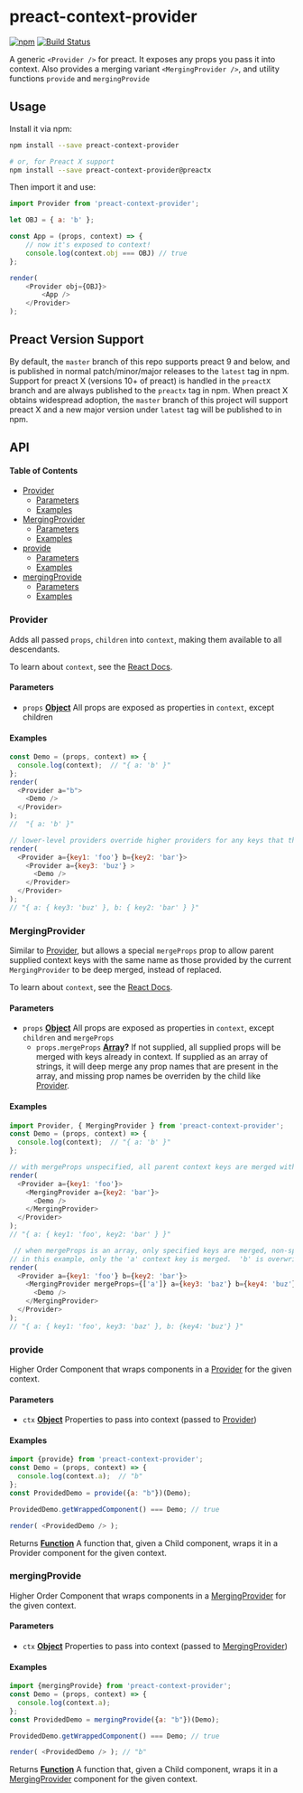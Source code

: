 # preact-context-provider

[![npm](https://img.shields.io/npm/v/preact-context-provider.svg)](http://npm.im/preact-context-provider)
[![Build Status](https://travis-ci.org/synacor/preact-context-provider.svg?branch=master)](https://travis-ci.org/synacor/preact-context-provider)

A generic `<Provider />` for preact. It exposes any props you pass it into context.  Also provides a merging variant  `<MergingProvider />`, and utility functions `provide` and `mergingProvide`

## Usage

Install it via npm:

```sh
npm install --save preact-context-provider

# or, for Preact X support
npm install --save preact-context-provider@preactx
```

Then import it and use:

```js
import Provider from 'preact-context-provider';

let OBJ = { a: 'b' };

const App = (props, context) => {
	// now it's exposed to context!
	console.log(context.obj === OBJ) // true
};

render(
	<Provider obj={OBJ}>
		<App />
	</Provider>
);
```

## Preact Version Support

By default, the `master` branch of this repo supports preact 9 and below, and is published in normal patch/minor/major releases to the `latest` tag in npm.  Support for preact X (versions 10+ of preact) is handled in the `preactX` branch and are always published to the `preactx` tag in npm.  When preact X obtains widespread adoption, the `master` branch of this project will support preact X and a new major version under `latest` tag will be published to in npm.

## API

<!-- Generated by documentation.js. Update this documentation by updating the source code. -->

#### Table of Contents

-   [Provider](#provider)
    -   [Parameters](#parameters)
    -   [Examples](#examples)
-   [MergingProvider](#mergingprovider)
    -   [Parameters](#parameters-1)
    -   [Examples](#examples-1)
-   [provide](#provide)
    -   [Parameters](#parameters-2)
    -   [Examples](#examples-2)
-   [mergingProvide](#mergingprovide)
    -   [Parameters](#parameters-3)
    -   [Examples](#examples-3)

### Provider

Adds all passed `props`, `children` into `context`, making them available to all descendants.

To learn about `context`, see the [React Docs](https://facebook.github.io/react/docs/context.html).

#### Parameters

-   `props` **[Object](https://developer.mozilla.org/docs/Web/JavaScript/Reference/Global_Objects/Object)** All props are exposed as properties in `context`, except children

#### Examples

```javascript
const Demo = (props, context) => {
  console.log(context);  // "{ a: 'b' }"
};
render(
  <Provider a="b">
    <Demo />
  </Provider>
);
//	"{ a: 'b' }"

// lower-level providers override higher providers for any keys that they define
render(
  <Provider a={key1: 'foo'} b={key2: 'bar'}>
    <Provider a={key3: 'buz'} >
      <Demo />
    </Provider>
  </Provider>
);
// "{ a: { key3: 'buz' }, b: { key2: 'bar' } }"
```

### MergingProvider

Similar to [Provider](#provider), but allows a special `mergeProps` prop to allow parent supplied context keys with the same name as those
provided by the current `MergingProvider` to be deep merged, instead of replaced.

To learn about `context`, see the [React Docs](https://facebook.github.io/react/docs/context.html).

#### Parameters

-   `props` **[Object](https://developer.mozilla.org/docs/Web/JavaScript/Reference/Global_Objects/Object)** All props are exposed as properties in `context`, except `children` and `mergeProps`
    -   `props.mergeProps` **[Array](https://developer.mozilla.org/docs/Web/JavaScript/Reference/Global_Objects/Array)?** If not supplied, all supplied props will be merged with keys already in context.  If supplied as an array of strings,
        it will deep merge any prop names that are present in the array, and missing prop names be overriden by the child like [Provider](#provider).

#### Examples

```javascript
import Provider, { MergingProvider } from 'preact-context-provider';
const Demo = (props, context) => {
  console.log(context);  // "{ a: 'b' }"
};

// with mergeProps unspecified, all parent context keys are merged with the ones presently supplied, parent values taking precedence
render(
  <Provider a={key1: 'foo'}>
    <MergingProvider a={key2: 'bar'}>
      <Demo />
    </MergingProvider>
  </Provider>
);
// "{ a: { key1: 'foo', key2: 'bar' } }"

 // when mergeProps is an array, only specified keys are merged, non-specified keys get their value from current node
// in this example, only the 'a' context key is merged.  'b' is overwritten by the lower node
render(
  <Provider a={key1: 'foo'} b={key2: 'bar'}>
    <MergingProvider mergeProps={['a']} a={key3: 'baz'} b={key4: 'buz'}>
      <Demo />
    </MergingProvider>
  </Provider>
);
// "{ a: { key1: 'foo', key3: 'baz' }, b: {key4: 'buz'} }"
```

### provide

Higher Order Component that wraps components in a [Provider](#provider) for the given context.

#### Parameters

-   `ctx` **[Object](https://developer.mozilla.org/docs/Web/JavaScript/Reference/Global_Objects/Object)** Properties to pass into context (passed to [Provider](#provider))

#### Examples

```javascript
import {provide} from 'preact-context-provider';
const Demo = (props, context) => {
  console.log(context.a);  // "b"
};
const ProvidedDemo = provide({a: "b"})(Demo);

ProvidedDemo.getWrappedComponent() === Demo; // true

render( <ProvidedDemo /> );
```

Returns **[Function](https://developer.mozilla.org/docs/Web/JavaScript/Reference/Statements/function)** A function that, given a Child component, wraps it in a Provider component for the given context.

### mergingProvide

Higher Order Component that wraps components in a [MergingProvider](#mergingprovider) for the given context.

#### Parameters

-   `ctx` **[Object](https://developer.mozilla.org/docs/Web/JavaScript/Reference/Global_Objects/Object)** Properties to pass into context (passed to [MergingProvider](#mergingprovider))

#### Examples

```javascript
import {mergingProvide} from 'preact-context-provider';
const Demo = (props, context) => {
  console.log(context.a);
};
const ProvidedDemo = mergingProvide({a: "b"})(Demo);

ProvidedDemo.getWrappedComponent() === Demo; // true

render( <ProvidedDemo /> ); // "b"
```

Returns **[Function](https://developer.mozilla.org/docs/Web/JavaScript/Reference/Statements/function)** A function that, given a Child component, wraps it in a [MergingProvider](#mergingprovider) component for the given context.
